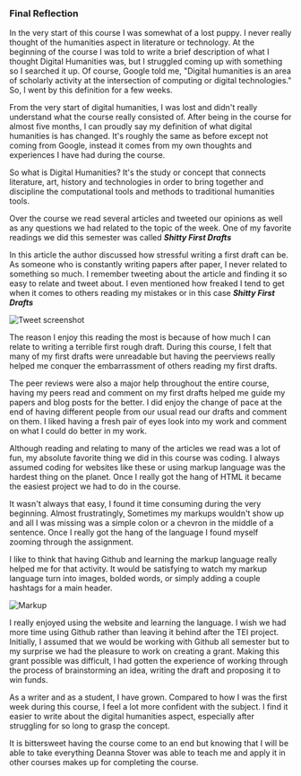 ### Final Reflection

   In the very start of this course I was somewhat of a lost puppy. I never really thought of the humanities aspect in literature or technology. At the beginning of the course I was told to write a brief description of what I thought Digital Humanities was, but I struggled coming up with something so I searched it up. Of course, Google told me, "Digital humanities is an area of scholarly activity at the intersection of computing or digital technologies." So, I went by this definition for a few weeks. 

From the very start of digital humanities, I was lost and didn't really understand what the course really consisted of. After being in the course for almost five months, I can proudly say my definition of what digital humanities is has changed. It's roughly the same as before except not coming from Google, instead it comes from my own thoughts and experiences I have had during the course. 

So what is Digital Humanities? It's the study or concept that connects literature, art, history and technologies in order to bring together and discipline the computational tools and methods to traditional humanities tools. 

Over the course we read several articles and tweeted our opinions as well as any questions we had related to the topic of the week. One of my favorite readings we did this semester was called ***Shitty First Drafts*** 
  
In this article the author discussed how stressful writing a first draft can be. As someone who is constantly writing papers after paper, I never related to something so much. I remember tweeting about the article and finding it so easy to relate and tweet about. I even mentioned how freaked I tend to get when it comes to others reading my mistakes or in this case ***Shitty First Drafts***

![Tweet screenshot](https://AdaChicas3.github.io/Ada-Chicas-CNU/images/tweet.png)

The reason I enjoy this reading the most is because of how much I can relate to writing a terrible first rough draft. During this course, I felt that many of my first drafts were unreadable but having the peerviews really helped me conquer the embarrassment of others reading my first drafts. 

The peer reviews were also a major help throughout the entire course, having my peers read and comment on my first drafts helped me guide my papers and blog posts for the better. I did enjoy the change of pace at the end of having different people from our usual read our drafts and comment on them. I liked having a fresh pair of eyes look into my work and comment on what I could do better in my work.  

Although reading and relating to many of the articles we read was a lot of fun, my absolute favorite thing we did in this course was coding. I always assumed coding for websites like these or using markup language was the hardest thing on the planet. Once I really got the hang of HTML it became the easiest project we had to do in the course. 

It wasn't always that easy, I found it time consuming during the very beginning. Almost frustratingly, Sometimes my markups wouldn't show up and all I was missing was a simple colon or a chevron in the middle of a sentence. Once I really got the hang of the language I found myself zooming through the assignment. 
  
I like to think that having Github and learning the markup language really helped me for that activity. It would be satisfying to watch my markup language turn into images, bolded words, or simply adding a couple hashtags for a main header. 

![Markup](https://AdaChicas3.github.io/Ada-Chicas-CNU/images/markup.png)

I really enjoyed using the website and learning the language. I wish we had more time using Github rather than leaving it behind after the TEI project. Initially, I assumed that we would be working with Github all semester but to my surprise we had the pleasure to work on creating a grant. Making this grant possible was difficult, I had gotten the experience of working through the process of brainstorming an idea, writing the draft and proposing it to win funds.

As a writer and as a student, I have grown. Compared to how I was the first week during this course, I feel a lot more confident with the subject. I find it easier to write about the digital humanities aspect, especially after struggling for so long to grasp the concept.

 It is bittersweet having the course come to an end but knowing that I will be able to take everything Deanna Stover was able to teach me and apply it in other courses makes up for completing the course. 
 


